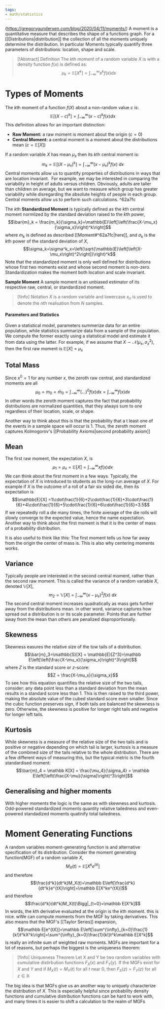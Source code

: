 ```yaml
---
tags:
- math/statistics
---
```

(https://gregorygundersen.com/blog/2020/04/11/moments/)
A moment is a quantitative measure that describes the shape of a functions graph. For a [[Distributions|distribution]] the collection of all the moments uniquely determine the distribution. In particular Moments typically quantify three parameters of distributions: location, shape and scale.

> [!Abstract] Definition
> The $k$th moment of a random variable $X$ is with a density function $f(x)$ is defined as:
> $$\mu_k =\mathbb{E}\left[X^k\right]=\int_{-\infty}^{\infty}x^kf(x)dx$$ 

# Types of Moments
The $k$th moment of a function $f(X)$ about a non-random value $c$ is:
$$\mathbb{E}\left[(X-c)^k\right] = \int_{-\infty}^{\infty}(x-c)^kf(x)dx$$
This definition allows for an important distinction:
- **Raw Moment:** a raw moment is moment about the origin $(c=0)$ 
- **Central Moment:** a central moment is a moment about the distributions mean ($c=\mathbb{E}[X]$)

If a random variable $X$ has mean $\mu_x$ then its $k$th central moment is:
$$m_k=\mathbb{E}\left[\left(X-\mu_x\right)^k\right]=\int_{-\infty}^{\infty}(x-\mu_x)^kf(x)\ dx$$
Central moments allow us to quantify properties of distributions in ways that are location invariant.  For example, we may be interested in comparing the variability in height of adults versus children. Obviously, adults are taller than children on average, but we want to measure which group has greater variability while disregarding the absolute heights of people in each group. Central moments allow us to perform such calculations. ^62a7fc

The $k$th **Standardized Moment** is typically defined as the $k$th central moment normlized by the standard deviation raised to the $k$th power,
$$\bar{m}_k = \frac{m_k}{\sigma_k}=\mathbb{E}\left[\left(\frac{X-\mu_x}{\sigma_x}\right)^k\right]$$
where $m_k$ is defined as described [[Moment#^62a7fc|here]], and $\sigma_k$ is the $k$th power of the standard deviation of $X$,
$$\sigma_k=\sigma^k_x=\left(\sqrt{\mathbb{E}\left[\left(X-\mu_x\right)^2\right]}\right)^k$$
Note that the standardized moment is only well defined for distributions whose first two moments exist and whose second moment is non-zero. Standardization makes the moment both location and scale invariant.

**Sample Moment** 
A sample moment is an unbiased estimator of its respective raw, central, or standardized moment.

> [!Info] Notation
> $X$ is a random variable and lowercase $x_n$ is used to denote the $n$th realisation from $N$ samples.


#### Parameters and Statistics
Given a statistical model, parameters summerize data for an entire population, while statistics summarize data from a sample of the population. We compute the former exactly using a statistical model and estimate it from data using the latter. For example, if we assume that $X \sim \mathcal{N}(\mu_x,\sigma_x^2)$, then the first raw moment is $\mathbb{E}[X]=\mu_x$

## Total Mass
Since $x^0=1$ for any number $x$, the zeroth raw central, and standardized moments are all 
$$\mu_0=m_0=\bar{m}_0=\int_{-\infty}^{\infty}(...)^0f(x)dx=\int_{-\infty}^{\infty}f(x)dx$$
In other words the zeroth moment captures the fact that probability distributions are normalized quantities, that they always sum to one regardless of their location, scale, or shape. 

Another way to think about this is that the probability that a t least one of the events in a sample space will occur is 1. Thus, the zeroth moment captures Kolmogorov's [[Probability Axioms|second probability axiom]]

## Mean
The first raw moment, the expectation $X$, is 
$$\mu_1=\mu_x=\mathbb{E}[X]=\int_{-\infty}^{\infty}xf(x)dx$$
We can think about the first moment in a few ways. Typically, the expectation of $X$ is introduced to students as the long-run average of $X$. For example if $X$ is the outcome of a roll of a fair six sided die, then its expectation is 
$$\mathbb{E}[X] =1\cdot\frac{1}{6}+2\cdot\frac{1}{6}+3\cdot\frac{1}{6}+4\cdot\frac{1}{6}+5\cdot\frac{1}{6}+6\cdot\frac{1}{6}=3.5$$
If we repeatedly roll a die many times, the finite average of the die rolls will slowly converge to the expected value, hence the name expectation. Another way to think about the first moment is that it is the center of mass of a probability distribution. 

It is also useful to think like this: The first moment tells us how far away from the origin the center of mass is. This is also why centering moments works.

## Variance
Typically people are interested in the second central moment, rather than the second raw moment. This is called the variance of a random variable $X$, denoted $\mathbb{V}[X]$,
$$m_2=\mathbb{V}[X]=\int_{-\infty}^{\infty}(x-\mu_x)^2f(x)\ dx$$
The second central moment increases quadratically as mass gets further away from the distributions mean. in other word, variance captures how spread out a distribution is or its scale parameter. Points that are further away from the mean than others are penalized disproportionally.

## Skewness
Skewness easures the relative size of the tow tails of a distribution.
$$\bar{m}_3=\mathbb{S}[X] = \mathbb{E}[Z^3]=\mathbb E\left[\left(\frac{X-\mu_x}{\sigma_x}\right)^3\right]$$
where $Z$ is the standard score or $z$-score:
$$Z = \frac{X-\mu_x}{\sigma_x}$$
To see how this equation quantifies the relative size of the two tails, consider: any data point less than a standard deviation from the mean results in a standard score less than 1. This is then raised to the third power, making the absolute value of the cubed standard score even smaller. Since the cubic function preserves  sign, if both tails are balanced the skewness is zero. Otherwise, the skewness is positive for longer right tails and negative for longer left tails.

## Kurtosis
While skewness is a measure of  the relative size of the two tails and is positive or negative depending on which tail is larger, kurtosis is a measure of the combined size of the tails relative to the whole distribution. There are a few different ways of measuring this, but the typical metric is the fourth standardised moment:
$$\bar{m}_4 = \mathbb K[X] = \frac{\mu_4}{\sigma_4} = \mathbb E\left[\left(\frac{X-\mu}{\sigma}\right)^3\right]$$
## Generalising and higher moments
With higher moments the logic is the same as with skewness and kurtosis. Odd-powered standardized moments quantity relative tailedness and even-powered standadized moments quatinify total tailedness.

# Moment Generating Functions
A random variables moment-generating function is and alternative specification of its distribution. Consider the moment generating function(MGF) of a random variable $X$,
$$M_X(t)=\mathbb E[X^ke^{tX}]$$
and therefore
$$\frac{d^k}{dt^k}M_X(t)=\mathbb E\left[\frac{d^k}{dt^k}e^{tX}\right]=\mathbb E[X^ke^{tX}]$$
and therefore
$$\frac{d^k}{dt^k}M_X(t)\Bigg|_{t=0}=\mathbb E[X^k]$$In words, the $k$th derivative evaluated at the origin is the $k$th moment. this is nice. wWe can compute moments from the MGF by taking derivatives. This also means that the MGF's [[Taylor Series]] expansion,
$$\mathbb E[e^{tX}]=\mathbb E\left[\sum^{\infty}_{k=0}\frac{1}{k!}t^kX^k\right]=\sum^{\infty}_{k=0}\frac{1}{k!}t^k\mathbb E[X^k]$$
is really an infinite sum of weighted raw moments. MGFs are important for a lot of reasons, but perhaps the biggest is the uniqueness theorem:
>[!Info] Uniqueness Theorem
>Let X and Y be two random variables with cumulative distirbution functions $F_X(x)$ and $F_Y(y)$. If the MGFs exist for $X$ and $Y$ and if $M_X(t)=M_Y(t)$ for all $t$ near $0$, then $F_X(z)=F_Y(z)$ for all $z\in\mathbb R$

The big idea is that MGFs give us an another way to uniquely characterize the distribution of $X$. This is especially helpful since probability density functions and cumulative distribution functions can be hard to work with, and many times it is easier to shift a calculation to the realm of MGFs

